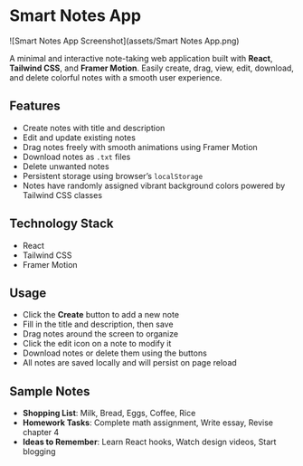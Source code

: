 # Smart Notes App

![Smart Notes App Screenshot](assets/Smart Notes App.png)

A minimal and interactive note-taking web application built with **React**, **Tailwind CSS**, and **Framer Motion**. Easily create, drag, view, edit, download, and delete colorful notes with a smooth user experience.

## Features

- Create notes with title and description  
- Edit and update existing notes  
- Drag notes freely with smooth animations using Framer Motion  
- Download notes as `.txt` files  
- Delete unwanted notes  
- Persistent storage using browser’s `localStorage`  
- Notes have randomly assigned vibrant background colors powered by Tailwind CSS classes  

## Technology Stack

- React  
- Tailwind CSS  
- Framer Motion  

## Usage

- Click the **Create** button to add a new note  
- Fill in the title and description, then save  
- Drag notes around the screen to organize  
- Click the edit icon on a note to modify it  
- Download notes or delete them using the buttons  
- All notes are saved locally and will persist on page reload  

## Sample Notes

- **Shopping List**: Milk, Bread, Eggs, Coffee, Rice  
- **Homework Tasks**: Complete math assignment, Write essay, Revise chapter 4  
- **Ideas to Remember**: Learn React hooks, Watch design videos, Start blogging

